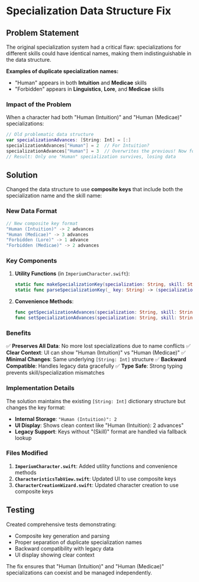 # Specialization Data Structure Fix

## Problem Statement

The original specialization system had a critical flaw: specializations for different skills could have identical names, making them indistinguishable in the data structure.

**Examples of duplicate specialization names:**
- "Human" appears in both **Intuition** and **Medicae** skills
- "Forbidden" appears in **Linguistics**, **Lore**, and **Medicae** skills

### Impact of the Problem

When a character had both "Human (Intuition)" and "Human (Medicae)" specializations:
```swift
// Old problematic data structure
var specializationAdvances: [String: Int] = [:]
specializationAdvances["Human"] = 2  // For Intuition? 
specializationAdvances["Human"] = 3  // Overwrites the previous! Now for Medicae?
// Result: Only one "Human" specialization survives, losing data
```

## Solution

Changed the data structure to use **composite keys** that include both the specialization name and the skill name:

### New Data Format
```swift
// New composite key format
"Human (Intuition)" -> 2 advances
"Human (Medicae)" -> 3 advances
"Forbidden (Lore)" -> 1 advance
"Forbidden (Medicae)" -> 2 advances
```

### Key Components

1. **Utility Functions** (in `ImperiumCharacter.swift`):
   ```swift
   static func makeSpecializationKey(specialization: String, skill: String) -> String
   static func parseSpecializationKey(_ key: String) -> (specialization: String, skill: String?)
   ```

2. **Convenience Methods**:
   ```swift
   func getSpecializationAdvances(specialization: String, skill: String) -> Int
   func setSpecializationAdvances(specialization: String, skill: String, advances: Int)
   ```

### Benefits

✅ **Preserves All Data**: No more lost specializations due to name conflicts
✅ **Clear Context**: UI can show "Human (Intuition)" vs "Human (Medicae)"
✅ **Minimal Changes**: Same underlying `[String: Int]` structure
✅ **Backward Compatible**: Handles legacy data gracefully
✅ **Type Safe**: Strong typing prevents skill/specialization mismatches

### Implementation Details

The solution maintains the existing `[String: Int]` dictionary structure but changes the key format:

- **Internal Storage**: `"Human (Intuition)": 2`
- **UI Display**: Shows clean context like "Human (Intuition): 2 advances"
- **Legacy Support**: Keys without "(Skill)" format are handled via fallback lookup

### Files Modified

1. **`ImperiumCharacter.swift`**: Added utility functions and convenience methods
2. **`CharacteristicsTabView.swift`**: Updated UI to use composite keys
3. **`CharacterCreationWizard.swift`**: Updated character creation to use composite keys

## Testing

Created comprehensive tests demonstrating:
- Composite key generation and parsing
- Proper separation of duplicate specialization names  
- Backward compatibility with legacy data
- UI display showing clear context

The fix ensures that "Human (Intuition)" and "Human (Medicae)" specializations can coexist and be managed independently.